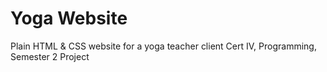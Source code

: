 # Yoga Website
Plain HTML &amp; CSS website for a yoga teacher client
Cert IV, Programming, Semester 2 Project
